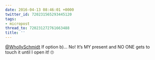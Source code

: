 ```yaml
---
date: 2016-04-13 08:46:01 +0000
twitter_id: 720231565293445120
tags:
- micropost
thread_to: 720231272761663488
title: ''
---
```


[@WhollySchmidt](https://twitter.com/WhollySchmidt) If option b)… No! It’s MY present and NO ONE gets to touch it until I open it! 🙄

